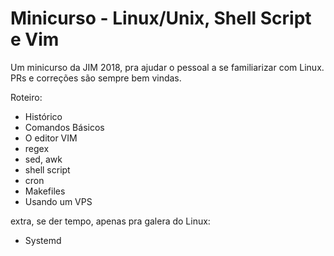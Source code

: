 # Minicurso - Linux/Unix, Shell Script e Vim

Um minicurso da JIM 2018, pra ajudar o pessoal a se familiarizar com Linux. PRs e correções são sempre bem vindas.

Roteiro:

* Histórico
* Comandos Básicos
* O editor VIM
* regex
* sed, awk
* shell script
* cron
* Makefiles
* Usando um VPS

extra, se der tempo, apenas pra galera do Linux:

* Systemd

